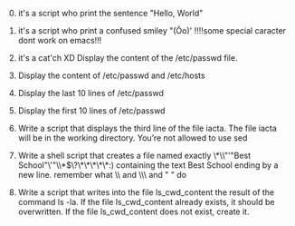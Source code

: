 0. it's a script who print the sentence "Hello, World"
   
1. it's a script who print a confused smiley "(Ôo)' !!!!some special caracter dont work on emacs!!!
 
2. it's a cat'ch XD Display the content of the /etc/passwd file.
 
3. Display the content of /etc/passwd and /etc/hosts

4. Display the last 10 lines of /etc/passwd

5. Display the first 10 lines of /etc/passwd

6. Write a script that displays the third line of the file iacta. The file iacta will be in the working directory.   You’re not allowed to use sed

7. Write a shell script that creates a file named exactly \\\*\\\\"'\"Best School\"\\'"\\\\\*\$\\\?\\\*\\\*\\\*\\\*\\\*\:\) containing the text Best School ending by a new line. remember what \\\ and \\\\\ and " " do

8. Write a script that writes into the file ls_cwd_content the result of the command ls -la. If the file ls_cwd_content already exists, it should be overwritten. If the file ls_cwd_content does not exist, create it.

